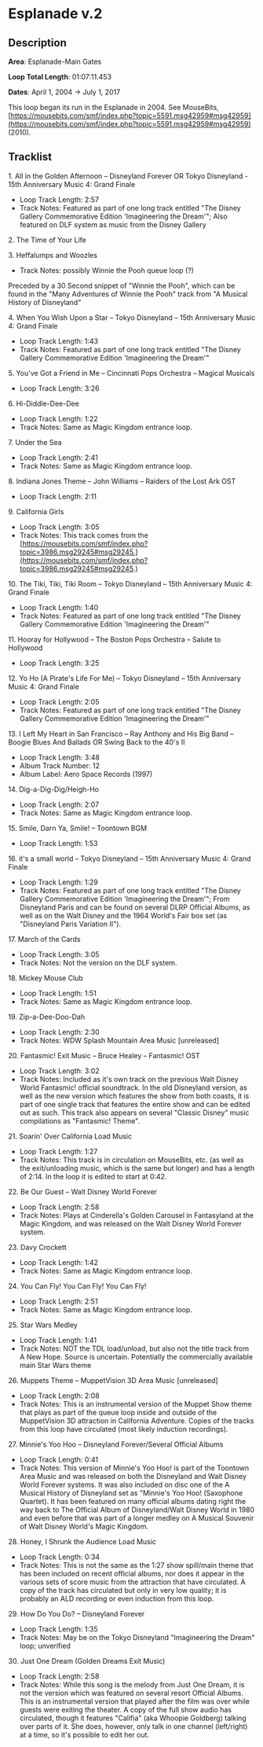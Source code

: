 # Esplanade v.2

## Description

**Area**: Esplanade-Main Gates

**Loop Total Length**: 01:07:11.453

**Dates**: April 1, 2004 → July 1, 2017

This loop began its run in the Esplanade in 2004. See MouseBits, [https://mousebits.com/smf/index.php?topic=5591.msg42959#msg42959](https://mousebits.com/smf/index.php?topic=5591.msg42959#msg42959) (2010).

## Tracklist

1\. All in the Golden Afternoon – Disneyland Forever OR Tokyo Disneyland - 15th Anniversary Music 4: Grand Finale

- Loop Track Length: 2:57
- Track Notes: Featured as part of one long track entitled "The Disney Gallery Commemorative Edition 'Imagineering the Dream'"; Also featured on DLF system as music from the Disney Gallery

2\. The Time of Your Life



3\. Heffalumps and Woozles

- Track Notes: possibly Winnie the Pooh queue loop (?)

Preceded by a 30 Second snippet of "Winnie the Pooh", which can be found in the "Many Adventures of Winnie the Pooh" track from "A Musical History of Disneyland”

4\. When You Wish Upon a Star – Tokyo Disneyland – 15th Anniversary Music 4: Grand Finale

- Loop Track Length: 1:43
- Track Notes: Featured as part of one long track entitled "The Disney Gallery Commemorative Edition 'Imagineering the Dream'"

5\. You've Got a Friend in Me – Cincinnati Pops Orchestra – Magical Musicals

- Loop Track Length: 3:26

6\. Hi-Diddle-Dee-Dee

- Loop Track Length: 1:22
- Track Notes: Same as Magic Kingdom entrance loop.

7\. Under the Sea

- Loop Track Length: 2:41
- Track Notes: Same as Magic Kingdom entrance loop.

8\. Indiana Jones Theme – John Williams – Raiders of the Lost Ark OST

- Loop Track Length: 2:11

9\. California Girls

- Loop Track Length: 3:05
- Track Notes: This track comes from the [https://mousebits.com/smf/index.php?topic=3986.msg29245#msg29245.](https://mousebits.com/smf/index.php?topic=3986.msg29245#msg29245.)

10\. The Tiki, Tiki, Tiki Room – Tokyo Disneyland – 15th Anniversary Music 4: Grand Finale

- Loop Track Length: 1:40
- Track Notes: Featured as part of one long track entitled "The Disney Gallery Commemorative Edition 'Imagineering the Dream'"

11\. Hooray for Hollywood – The Boston Pops Orchestra – Salute to Hollywood

- Loop Track Length: 3:25

12\. Yo Ho (A Pirate's Life For Me) – Tokyo Disneyland – 15th Anniversary Music 4: Grand Finale

- Loop Track Length: 2:05
- Track Notes: Featured as part of one long track entitled "The Disney Gallery Commemorative Edition 'Imagineering the Dream'"

13\. I Left My Heart in San Francisco – Ray Anthony and His Big Band – Boogie Blues And Ballads OR Swing Back to the 40's II

- Loop Track Length: 3:48
- Album Track Number: 12
- Album Label: Aero Space Records (1997)

14\. Dig-a-Dig-Dig/Heigh-Ho

- Loop Track Length: 2:07
- Track Notes: Same as Magic Kingdom entrance loop.

15\. Smile, Darn Ya, Smile! – Toontown BGM

- Loop Track Length: 1:53

16\. it's a small world – Tokyo Disneyland – 15th Anniversary Music 4: Grand Finale

- Loop Track Length: 1:29
- Track Notes: Featured as part of one long track entitled "The Disney Gallery Commemorative Edition 'Imagineering the Dream'"; From Disneyland Paris and can be found on several DLRP Official Albums, as well as on the Walt Disney and the 1964 World's Fair box set (as "Disneyland Paris Variation II").

17\. March of the Cards

- Loop Track Length: 3:05
- Track Notes: Not the version on the DLF system.

18\. Mickey Mouse Club

- Loop Track Length: 1:51
- Track Notes: Same as Magic Kingdom entrance loop.

19\. Zip-a-Dee-Doo-Dah

- Loop Track Length: 2:30
- Track Notes: WDW Splash Mountain Area Music [unreleased]

20\. Fantasmic! Exit Music – Bruce Healey – Fantasmic! OST

- Loop Track Length: 3:02
- Track Notes: Included as it's own track on the previous Walt Disney World Fantasmic! official soundtrack. In the old Disneyland version, as well as the new version which features the show from both coasts, it is part of one single track that features the entire show and can be edited out as such. This track also appears on several "Classic Disney" music compilations as "Fantasmic! Theme".

21\. Soarin' Over California Load Music

- Loop Track Length: 1:27
- Track Notes: This track is in circulation on MouseBits, etc. (as well as the exit/unloading music, which is the same but longer) and has a length of 2:14. In the loop it is edited to start at 0:42.

22\. Be Our Guest – Walt Disney World Forever

- Loop Track Length: 2:58
- Track Notes: Plays at Cinderella's Golden Carousel in Fantasyland at the Magic Kingdom, and was released on the Walt Disney World Forever system.

23\. Davy Crockett

- Loop Track Length: 1:42
- Track Notes: Same as Magic Kingdom entrance loop.

24\. You Can Fly! You Can Fly! You Can Fly!

- Loop Track Length: 2:51
- Track Notes: Same as Magic Kingdom entrance loop.

25\. Star Wars Medley

- Loop Track Length: 1:41
- Track Notes: NOT the TDL load/unload, but also not the title track from A New Hope. Source is uncertain. Potentially the commercially available main Star Wars theme

26\. Muppets Theme – MuppetVision 3D Area Music [unreleased]

- Loop Track Length: 2:08
- Track Notes: This is an instrumental version of the Muppet Show theme that plays as part of the queue loop inside and outside of the MuppetVision 3D attraction in California Adventure. Copies of the tracks from this loop have circulated (most likely induction recordings).

27\. Minnie's Yoo Hoo – Disneyland Forever/Several Official Albums

- Loop Track Length: 0:41
- Track Notes: This version of Minnie's Yoo Hoo! is part of the Toontown Area Music and was released on both the Disneyland and Walt Disney World Forever systems. It was also included on disc one of the A Musical History of Disneyland set as "Minnie's Yoo Hoo! (Saxophone Quartet). It has been featured on many official albums dating right the way back to The Official Album of Disneyland/Walt Disney World in 1980 and even before that was part of a longer medley on A Musical Souvenir of Walt Disney World's Magic Kingdom.

28\. Honey, I Shrunk the Audience Load Music

- Loop Track Length: 0:34
- Track Notes: This is not the same as the 1:27 show spill/main theme that has been included on recent official albums, nor does it appear in the various sets of score music from the attraction that have circulated. A copy of the track has circulated but only in very low quality; it is probably an ALD recording or even induction from this loop.

29\. How Do You Do? – Disneyland Forever

- Loop Track Length: 1:35
- Track Notes: May be on the Tokyo Disneyland "Imagineering the Dream" loop; unverified

30\. Just One Dream (Golden Dreams Exit Music)

- Loop Track Length: 2:58
- Track Notes: While this song is the melody from Just One Dream, it is not the version which was featured on several resort Official Albums. This is an instrumental version that played after the film was over while guests were exiting the theater. A copy of the full show audio has circulated, though it features "Califia" (aka Whoopie Goldberg) talking over parts of it. She does, however, only talk in one channel (left/right) at a time, so it's possible to edit her out.

